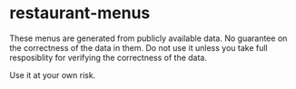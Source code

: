 # restaurant-menus

These menus are generated from publicly available data. No guarantee on the correctness of the data in them.
Do not use it unless you take full resposiblity for verifying the correctness of the data.

Use it at your own risk.
